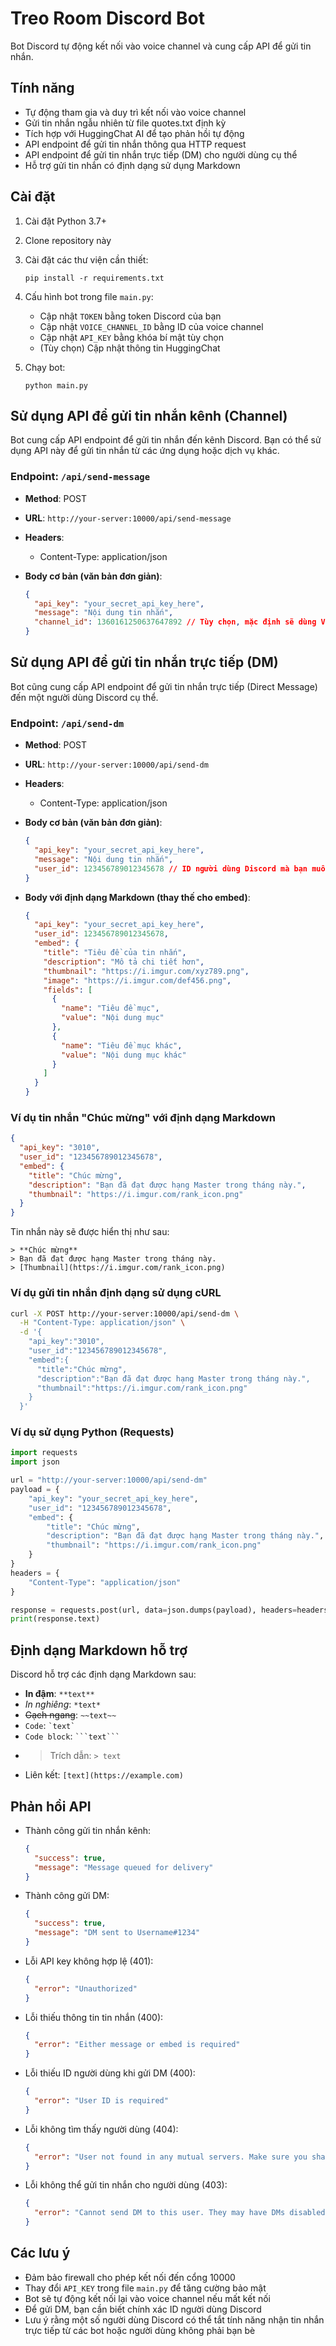 # Treo Room Discord Bot

Bot Discord tự động kết nối vào voice channel và cung cấp API để gửi tin nhắn.

## Tính năng

- Tự động tham gia và duy trì kết nối vào voice channel
- Gửi tin nhắn ngẫu nhiên từ file quotes.txt định kỳ
- Tích hợp với HuggingChat AI để tạo phản hồi tự động
- API endpoint để gửi tin nhắn thông qua HTTP request
- API endpoint để gửi tin nhắn trực tiếp (DM) cho người dùng cụ thể
- Hỗ trợ gửi tin nhắn có định dạng sử dụng Markdown

## Cài đặt

1. Cài đặt Python 3.7+
2. Clone repository này
3. Cài đặt các thư viện cần thiết:
   ```
   pip install -r requirements.txt
   ```
4. Cấu hình bot trong file `main.py`:

   - Cập nhật `TOKEN` bằng token Discord của bạn
   - Cập nhật `VOICE_CHANNEL_ID` bằng ID của voice channel
   - Cập nhật `API_KEY` bằng khóa bí mật tùy chọn
   - (Tùy chọn) Cập nhật thông tin HuggingChat

5. Chạy bot:
   ```
   python main.py
   ```

## Sử dụng API để gửi tin nhắn kênh (Channel)

Bot cung cấp API endpoint để gửi tin nhắn đến kênh Discord. Bạn có thể sử dụng API này để gửi tin nhắn từ các ứng dụng hoặc dịch vụ khác.

### Endpoint: `/api/send-message`

- **Method**: POST
- **URL**: `http://your-server:10000/api/send-message`
- **Headers**:

  - Content-Type: application/json

- **Body cơ bản (văn bản đơn giản)**:
  ```json
  {
    "api_key": "your_secret_api_key_here",
    "message": "Nội dung tin nhắn",
    "channel_id": 1360161250637647892 // Tùy chọn, mặc định sẽ dùng VOICE_CHANNEL_ID nếu không có
  }
  ```

## Sử dụng API để gửi tin nhắn trực tiếp (DM)

Bot cũng cung cấp API endpoint để gửi tin nhắn trực tiếp (Direct Message) đến một người dùng Discord cụ thể.

### Endpoint: `/api/send-dm`

- **Method**: POST
- **URL**: `http://your-server:10000/api/send-dm`
- **Headers**:

  - Content-Type: application/json

- **Body cơ bản (văn bản đơn giản)**:

  ```json
  {
    "api_key": "your_secret_api_key_here",
    "message": "Nội dung tin nhắn",
    "user_id": 123456789012345678 // ID người dùng Discord mà bạn muốn gửi DM
  }
  ```

- **Body với định dạng Markdown (thay thế cho embed)**:
  ```json
  {
    "api_key": "your_secret_api_key_here",
    "user_id": 123456789012345678,
    "embed": {
      "title": "Tiêu đề của tin nhắn",
      "description": "Mô tả chi tiết hơn",
      "thumbnail": "https://i.imgur.com/xyz789.png",
      "image": "https://i.imgur.com/def456.png",
      "fields": [
        {
          "name": "Tiêu đề mục",
          "value": "Nội dung mục"
        },
        {
          "name": "Tiêu đề mục khác",
          "value": "Nội dung mục khác"
        }
      ]
    }
  }
  ```

### Ví dụ tin nhắn "Chúc mừng" với định dạng Markdown

```json
{
  "api_key": "3010",
  "user_id": "123456789012345678",
  "embed": {
    "title": "Chúc mừng",
    "description": "Bạn đã đạt được hạng Master trong tháng này.",
    "thumbnail": "https://i.imgur.com/rank_icon.png"
  }
}
```

Tin nhắn này sẽ được hiển thị như sau:

```
> **Chúc mừng**
> Bạn đã đạt được hạng Master trong tháng này.
> [Thumbnail](https://i.imgur.com/rank_icon.png)
```

### Ví dụ gửi tin nhắn định dạng sử dụng cURL

```bash
curl -X POST http://your-server:10000/api/send-dm \
  -H "Content-Type: application/json" \
  -d '{
    "api_key":"3010",
    "user_id":"123456789012345678",
    "embed":{
      "title":"Chúc mừng",
      "description":"Bạn đã đạt được hạng Master trong tháng này.",
      "thumbnail":"https://i.imgur.com/rank_icon.png"
    }
  }'
```

### Ví dụ sử dụng Python (Requests)

```python
import requests
import json

url = "http://your-server:10000/api/send-dm"
payload = {
    "api_key": "your_secret_api_key_here",
    "user_id": "123456789012345678",
    "embed": {
        "title": "Chúc mừng",
        "description": "Bạn đã đạt được hạng Master trong tháng này.",
        "thumbnail": "https://i.imgur.com/rank_icon.png"
    }
}
headers = {
    "Content-Type": "application/json"
}

response = requests.post(url, data=json.dumps(payload), headers=headers)
print(response.text)
```

## Định dạng Markdown hỗ trợ

Discord hỗ trợ các định dạng Markdown sau:

- **In đậm**: `**text**`
- _In nghiêng_: `*text*`
- ~~Gạch ngang~~: `~~text~~`
- `Code`: `` `text` ``
- `Code block`: ` ```text``` `
- > Trích dẫn: `> text`
- Liên kết: `[text](https://example.com)`

## Phản hồi API

- Thành công gửi tin nhắn kênh:

  ```json
  {
    "success": true,
    "message": "Message queued for delivery"
  }
  ```

- Thành công gửi DM:

  ```json
  {
    "success": true,
    "message": "DM sent to Username#1234"
  }
  ```

- Lỗi API key không hợp lệ (401):

  ```json
  {
    "error": "Unauthorized"
  }
  ```

- Lỗi thiếu thông tin tin nhắn (400):

  ```json
  {
    "error": "Either message or embed is required"
  }
  ```

- Lỗi thiếu ID người dùng khi gửi DM (400):

  ```json
  {
    "error": "User ID is required"
  }
  ```

- Lỗi không tìm thấy người dùng (404):

  ```json
  {
    "error": "User not found in any mutual servers. Make sure you share a server with this user."
  }
  ```

- Lỗi không thể gửi tin nhắn cho người dùng (403):

  ```json
  {
    "error": "Cannot send DM to this user. They may have DMs disabled."
  }
  ```

## Các lưu ý

- Đảm bảo firewall cho phép kết nối đến cổng 10000
- Thay đổi `API_KEY` trong file `main.py` để tăng cường bảo mật
- Bot sẽ tự động kết nối lại vào voice channel nếu mất kết nối
- Để gửi DM, bạn cần biết chính xác ID người dùng Discord
- Lưu ý rằng một số người dùng Discord có thể tắt tính năng nhận tin nhắn trực tiếp từ các bot hoặc người dùng không phải bạn bè
